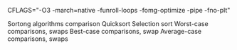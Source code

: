 CFLAGS="-O3 -march=native -funroll-loops -fomg-optimize -pipe -fno-plt"

Sortong algorithms comparison
             Quicksort	   Selection sort
Worst-case		 comparisons,  swaps
Best-case		 comparisons,  swap
Average-case		 comparisons,  swaps
